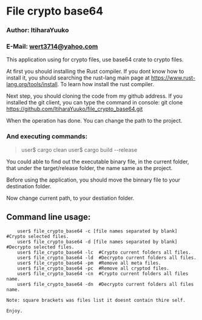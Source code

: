 # File crypto base64

### Author: ItiharaYuuko
### E-Mail: wert3714@yahoo.com

This application using for crypto files, use base64 crate to crypto files.

At first you should installing the Rust compiler.
If you dont know how to install it, you should searching the rust-lang main
page at <https://www.rust-lang.org/tools/install>. To learn how install the rust compiler.

Next step, you should cloning the code from my github address.
If you installed the git client, you can type the command in console:
git clone <https://github.com/ItiharaYuuko/file_crypto_base64.git>  

When the operation has done. You can change the path to the project.
### And executing commands:
> user$ cargo clean
> user$ cargo build --release  

You could able to find out the executable binary file, in the current folder,
that under the target/release folder, the name same as the project.  

Before using the application, you should move the binnary file to your destination folder.  

Now change current path, to your destiation folder.  

## Command line usage:
```Shell
    user$ file_crypto_base64 -c [file names separated by blank]  #Crypto selected files.
    user$ file_crypto_base64 -d [file names separated by blank]  #Decrypto selected files.
    user$ file_crypto_base64 -lc  #Crypto current folders all files.
    user$ file_crypto_base64 -ld  #Decrypto current folders all files.
    user$ file_crypto_base64 -pm  #Remove all meta files.
    user$ file_crypto_base64 -pc  #Remove all cryptod files.
    user$ file_crypto_base64 -cn  #Crypto current folders all files name.
    user$ file_crypto_base64 -dn  #Decrypto current folders all files name.  

Note: square brackets was files list it doesnt contain thire self.  

Enjoy.